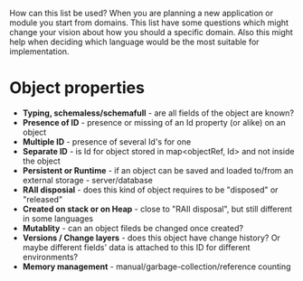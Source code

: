 How can this list be used? When you are planning a new application or module you start from domains.
This list have some questions which might change your vision about how you should a specific domain.
Also this might help when deciding which language would be the most suitable for implementation.

# Object properties

  - **Typing, schemaless/schemafull** - are all fields of the object are known?
  - **Presence of ID** - presence or missing of an Id property (or alike) on an object
  - **Multiple ID** - presence of several Id's for one
  - **Separate ID** - is Id for object stored in map<objectRef, Id> and not inside the object
  - **Persistent or Runtime** - if an object can be saved and loaded to/from an external storage - server/database
  - **RAII disposial** - does this kind of object requires to be "disposed" or "released"
  - **Created on stack or on Heap** - close to "RAII disposal", but still different in some languages
  - **Mutablity** - can an object fileds be changed once created?
  - **Versions / Change layers** - does this object have change history? Or maybe different fields' data is attached to this ID for different environments?
  - **Memory management** - manual/garbage-collection/reference counting
